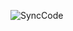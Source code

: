 ![SyncCode](https://socialify.git.ci/ajaysehwal/SyncCode/image?description=1&issues=1&language=1&logo=https%3A%2F%2Fsvgl.app%2Flibrary%2Fnextjs_icon_dark.svg&name=1&owner=1&stargazers=1&theme=Light)
